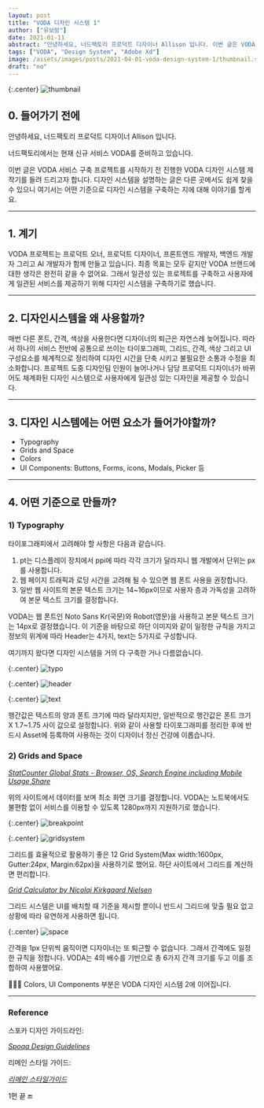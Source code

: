 ```yaml
---
layout: post
title: "VODA 디자인 시스템 1"
author: ["유보람"]
date: 2021-01-11
abstract: "안녕하세요, 너드팩토리 프로덕트 디자이너 Allison 입니다. 이번 글은 VODA 서비스 구축 프로젝트를 시작하기 전 진행한 VODA 디자인 시스템 제작기를 들려 드리고자 합니다. 디자인 시스템을 설명하는 글은 다른 곳에서도 쉽게 찾을 수 있으니 여기서는 어떤 기준으로 디자인 시스템을 구축하는 지에 대해 이야기를 할게요."
tags: ["VODA", "Design System", "Adobe Xd"]
image: /assets/images/posts/2021-04-01-voda-design-system-1/thumbnail.svg
draft: "no"
---
```


{:.center}
![thumbnail](/assets/images/posts/2021-04-01-voda-design-system-1/thumbnail.svg)

## 0. 들어가기 전에

안녕하세요, 너드팩토리 프로덕트 디자이너 Allison 입니다.

너드팩토리에서는 현재 신규 서비스 VODA를 준비하고 있습니다.

이번 글은 VODA 서비스 구축 프로젝트를 시작하기 전 진행한 VODA 디자인 시스템 제작기를 들려 드리고자 합니다. 디자인 시스템을 설명하는 글은 다른 곳에서도 쉽게 찾을 수 있으니 여기서는 어떤 기준으로 디자인 시스템을 구축하는 지에 대해 이야기를 할게요.

---

## 1. 계기

VODA 프로젝트는 프로덕트 오너, 프로덕트 디자이너, 프론트엔드 개발자, 백엔드 개발자 그리고 AI 개발자가 함께 만들고 있습니다. 최종 목표는 모두 같지만 VODA 브랜드에 대한 생각은 완전히 같을 수 없어요. 그래서 일관성 있는 프로젝트를 구축하고 사용자에게 일관된 서비스를 제공하기 위해 디자인 시스템을 구축하기로 했습니다.

---

## 2. 디자인시스템을 왜 사용할까?

매번 다른 폰트, 간격, 색상을 사용한다면 디자이너의 퇴근은 자연스레 늦어집니다. 따라서 하나의 서비스 전반에 공통으로 쓰이는 타이포그래피, 그리드, 간격, 색상 그리고 UI 구성요소를 체계적으로 정리하여 디자인 시간을 단축 시키고 불필요한 소통과 수정을 최소화합니다. 프로젝트 도중 디자인팀 인원이 늘어나거나 담당 프로덕트 디자이너가 바뀌어도 체계화된 디자인 시스템으로 사용자에게 일관성 있는 디자인을 제공할 수 있습니다.

---

## 3. 디자인 시스템에는 어떤 요소가 들어가야할까?

- Typography
- Grids and Space
- Colors
- UI Components: Buttons, Forms, icons, Modals, Picker 등

---

## 4. 어떤 기준으로 만들까?

### 1) Typography

타이포그래피에서 고려해야 할 사항은 다음과 같습니다.

1. pt는 디스플레이 장치에서 ppi에 따라 각각 크기가 달라지니 웹 개발에서 단위는 px를 사용합니다.
2. 웹 페이지 트래픽과 로딩 시간을 고려해 될 수 있으면 웹 폰트 사용을 권장합니다.
3. 일반 웹 사이트의 본문 텍스트 크기는 14~16px이므로 사용자 층과 가독성을 고려하여 본문 텍스트 크기를 결정합니다.

VODA는 웹 폰트인 Noto Sans Kr(국문)와 Robot(영문)을 사용하고 본문 텍스트 크기는 14px로 결정했습니다. 이 기준을 바탕으로 하단 이미지와 같이 일정한 규칙을 가지고 정보의 위계에 따라 Header는 4가지, text는 5가지로 구성합니다.

여기까지 왔다면 디자인 시스템을 거의 다 구축한 거나 다름없습니다.

{:.center}
![typo](/assets/images/posts/2021-04-01-voda-design-system-1/typo.svg)

{:.center}
![header](/assets/images/posts/2021-04-01-voda-design-system-1/header.png)

{:.center}
![text](/assets/images/posts/2021-04-01-voda-design-system-1/text.svg)

행간값은 텍스트의 양과 폰트 크기에 따라 달라지지만, 일반적으로 행간값은 폰트 크기 X 1.7~1.75 사이 값으로 설정합니다. 위와 같이 사용할 타이포그래피를 정리한 후에 반드시 Asset에 등록하여 사용하는 것이 디자이너 정신 건강에 이롭습니다.

### 2) Grids and Space

_[StatCounter Global Stats - Browser, OS, Search Engine including Mobile Usage Share](https://gs.statcounter.com/)_

위의 사이트에서 데이터를 보며 최소 화면 크기를 결정합니다. VODA는 노트북에서도 불편함 없이 서비스를 이용할 수 있도록 1280px까지 지원하기로 했습니다.

{:.center}
![breakpoint](/assets/images/posts/2021-04-01-voda-design-system-1/breakpoint.svg)

{:.center}
![gridsystem](/assets/images/posts/2021-04-01-voda-design-system-1/gridsystem.svg)

그리드를 효율적으로 활용하기 좋은 12 Grid System(Max width:1600px, Gutter:24px, Margin:62px)을 사용하기로 했어요. 하단 사이트에서 그리드를 계산하면 편리합니다.

_[Grid Calculator by Nicolaj Kirkgaard Nielsen](http://gridcalculator.dk/#/1920/12/16/62)_

그리드 시스템은 UI를 배치할 때 기준을 제시할 뿐이니 반드시 그리드에 맞출 필요 없고 상황에 따라 유연하게 사용하면 됩니다.

{:.center}
![space](/assets/images/posts/2021-04-01-voda-design-system-1/space.svg)

간격을 1px 단위씩 움직이면 디자이너는 또 퇴근할 수 없습니다. 그래서 간격에도 일정한 규칙을 정합니다. VODA는 4의 배수를 기반으로 총 6가지 간격 크기를 두고 이를 조합하여 사용했어요.

🙋🏻‍♀️ Colors, UI Components 부분은 VODA 디자인 시스템 2에 이어집니다.

---

### Reference

스포카 디자인 가이드라인:

_[Spoqa Design Guidelines](https://bi.spoqa.com/)_

리메인 스타일 가이드:

_[리메인 스타일가이드](http://styleguide.co.kr/index.php)_

1편 끝 🔚
